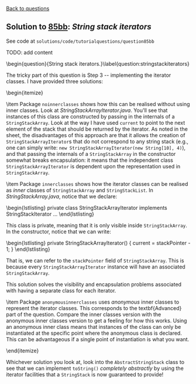 [Back to questions](../README.md)

## Solution to [85bb](../questions/85bb): *String stack iterators*

See code at `solutions/code/tutorialquestions/question85bb`

TODO: add content

\begin{question}{String stack iterators.}\label{question:stringstackiterators}

The tricky part of this question is Step 3 -- implementing the iterator classes.  I have provided three solutions:

\begin{itemize}

\item Package `noinnerclasses` shows how this can be realised without using inner classes.  Look at *StringStackArrayIterator.java*.
You'll see that instances of this class are constructed by passing in the internals of a `StringStackArray`.  Look at the way I have used
`current` to point to the next element of the stack that should be returned by the iterator.  As noted in the sheet, the disadvantages of this
approach are that it allows the creation of `StringStackArrayIterator`s that do not correspond to any string stack (e.g., one can simply write: `new StringStackArrayIterator(new String[10], 4)`),
and that passing the internals of a `StringStackArray` in the constructor somewhat breaks encapsulation: it means that the independent class `StringStackArrayIterator`
is dependent upon the representation used in `StringStackArray`.

\item Package `innerclasses` shows how the iterator classes can be realised as *inner* classes of `StringStackArray` and `StringStackList`.
In *StringStackArray.java*, notice that we declare:

\begin{lstlisting}
private class StringStackArrayIterator implements StringStackIterator ...
\end{lstlisting}

This class is private, meaning that it is only visible inside `StringStackArray`.  In the constructor, notice that we can write:

\begin{lstlisting}
private StringStackArrayIterator() {
	current = stackPointer - 1;
}
\end{lstlisting}

That is, we can refer to the `stackPointer` field of `StringStackArray`.  This is because every `StringStackArrayIterator` instance will have an
associated `StringStackArray`.

This solution solves the visibility and encapsulation problems associated with having a separate class for each iterator.

\item Package `anonymousinnerclasses` uses *anonymous* inner classes to represent the iterator classes.  This corresponds to the textbf{Advanced} part of the question.
Compare the inner classes version with the
anonymous inner classes version to get a feeling for how this works.  Using an anonymous inner class means that instances of the class can only be instantiated at the
specific point where the anonymous class is declared.  This can be advantageous if a single point of instantiation is what you want.

\end{itemize}

Whichever solution you look at, look into the `AbstractStringStack` class to see that we can implement `toString()`
*completely abstractly* by using the iterator facilities that a `StringStack` is now guaranteed to provide!

